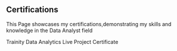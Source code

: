 ## Certifications
This Page showcases my certifications,demonstrating my skills and knowledge in the Data Analyst field

Trainity Data Analytics Live Project Certificate 
